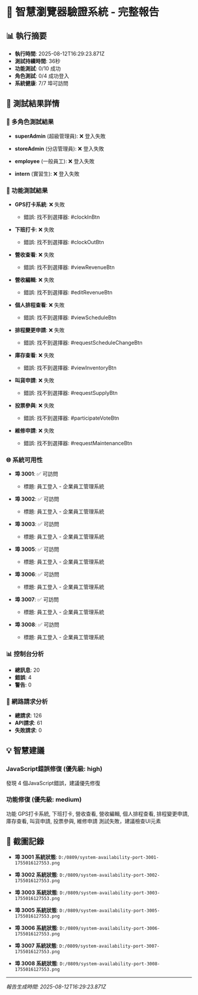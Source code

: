 # 🔬 智慧瀏覽器驗證系統 - 完整報告

## 📊 執行摘要
- **執行時間**: 2025-08-12T16:29:23.871Z
- **測試持續時間**: 36秒
- **功能測試**: 0/10 成功
- **角色測試**: 0/4 成功登入
- **系統健康**: 7/7 埠可訪問

## 🎯 測試結果詳情

### 👤 多角色測試結果

- **superAdmin** (超級管理員): ❌ 登入失敗


- **storeAdmin** (分店管理員): ❌ 登入失敗


- **employee** (一般員工): ❌ 登入失敗


- **intern** (實習生): ❌ 登入失敗



### 🔧 功能測試結果

- **GPS打卡系統**: ❌ 失敗
  - 錯誤: 找不到選擇器: #clockInBtn

- **下班打卡**: ❌ 失敗
  - 錯誤: 找不到選擇器: #clockOutBtn

- **營收查看**: ❌ 失敗
  - 錯誤: 找不到選擇器: #viewRevenueBtn

- **營收編輯**: ❌ 失敗
  - 錯誤: 找不到選擇器: #editRevenueBtn

- **個人排程查看**: ❌ 失敗
  - 錯誤: 找不到選擇器: #viewScheduleBtn

- **排程變更申請**: ❌ 失敗
  - 錯誤: 找不到選擇器: #requestScheduleChangeBtn

- **庫存查看**: ❌ 失敗
  - 錯誤: 找不到選擇器: #viewInventoryBtn

- **叫貨申請**: ❌ 失敗
  - 錯誤: 找不到選擇器: #requestSupplyBtn

- **投票參與**: ❌ 失敗
  - 錯誤: 找不到選擇器: #participateVoteBtn

- **維修申請**: ❌ 失敗
  - 錯誤: 找不到選擇器: #requestMaintenanceBtn


### 🌐 系統可用性

- **埠 3001**: ✅ 可訪問
  - 標題: 員工登入 - 企業員工管理系統


- **埠 3002**: ✅ 可訪問
  - 標題: 員工登入 - 企業員工管理系統


- **埠 3003**: ✅ 可訪問
  - 標題: 員工登入 - 企業員工管理系統


- **埠 3005**: ✅ 可訪問
  - 標題: 員工登入 - 企業員工管理系統


- **埠 3006**: ✅ 可訪問
  - 標題: 員工登入 - 企業員工管理系統


- **埠 3007**: ✅ 可訪問
  - 標題: 員工登入 - 企業員工管理系統


- **埠 3008**: ✅ 可訪問
  - 標題: 員工登入 - 企業員工管理系統



### 📊 控制台分析
- **總訊息**: 20
- **錯誤**: 4
- **警告**: 0

### 📡 網路請求分析  
- **總請求**: 126
- **API請求**: 61
- **失敗請求**: 0

## 💡 智慧建議

### JavaScript錯誤修復 (優先級: high)
發現 4 個JavaScript錯誤，建議優先修復

### 功能修復 (優先級: medium)
功能 GPS打卡系統, 下班打卡, 營收查看, 營收編輯, 個人排程查看, 排程變更申請, 庫存查看, 叫貨申請, 投票參與, 維修申請 測試失敗，建議檢查UI元素


## 📸 截圖記錄

- **埠 3001 系統狀態**: `D:/0809/system-availability-port-3001-1755016127553.png`

- **埠 3002 系統狀態**: `D:/0809/system-availability-port-3002-1755016127553.png`

- **埠 3003 系統狀態**: `D:/0809/system-availability-port-3003-1755016127553.png`

- **埠 3005 系統狀態**: `D:/0809/system-availability-port-3005-1755016127553.png`

- **埠 3006 系統狀態**: `D:/0809/system-availability-port-3006-1755016127553.png`

- **埠 3007 系統狀態**: `D:/0809/system-availability-port-3007-1755016127553.png`

- **埠 3008 系統狀態**: `D:/0809/system-availability-port-3008-1755016127553.png`


---
*報告生成時間: 2025-08-12T16:29:23.871Z*
